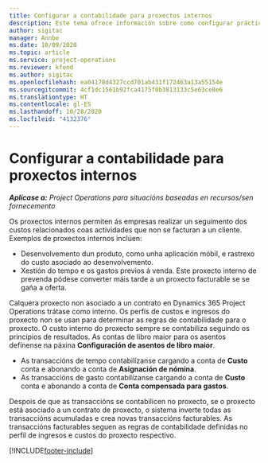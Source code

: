 ```yaml
---
title: Configurar a contabilidade para proxectos internos
description: Este tema ofrece información sobre como configurar prácticas de contabilidade para proxectos internos en Project Operations.
author: sigitac
manager: Annbe
ms.date: 10/09/2020
ms.topic: article
ms.service: project-operations
ms.reviewer: kfend
ms.author: sigitac
ms.openlocfilehash: ea04178d4327ccd701ab431f172463a13a55154e
ms.sourcegitcommit: 4cf1dc1561b92fca4175f0b3813133c5e63ce8e6
ms.translationtype: HT
ms.contentlocale: gl-ES
ms.lasthandoff: 10/28/2020
ms.locfileid: "4132376"
---
```

# <a name="configure-accounting-for-internal-projects"></a>Configurar a contabilidade para proxectos internos

_**Aplícase a:** Project Operations para situacións baseadas en recursos/sen fornecemento_

Os proxectos internos permiten ás empresas realizar un seguimento dos custos relacionados coas actividades que non se facturan a un cliente. Exemplos de proxectos internos inclúen:

- Desenvolvemento dun produto, como unha aplicación móbil, e rastrexo do custo asociado ao desenvolvemento.
- Xestión do tempo e os gastos previos á venda. Este proxecto interno de prevenda pódese converter máis tarde a un proxecto facturable se se gaña a oferta.

Calquera proxecto non asociado a un contrato en Dynamics 365 Project Operations trátase como interno. Os perfís de custos e ingresos do proxecto non se usan para determinar as regras de contabilidade para o proxecto. O custo interno do proxecto sempre se contabiliza seguindo os principios de resultados. As contas de libro maior para os asentos defínense na páxina **Configuración de asentos de libro maior**.

- As transaccións de tempo contabilízanse cargando a conta de **Custo** conta e abonando a conta de **Asignación de nómina**.
- As transaccións de gasto contabilízanse cargando a conta de **Custo** conta e abonando a conta de **Conta compensada para gastos**.

Despois de que as transaccións se contabilicen no proxecto, se o proxecto está asociado a un contrato de proxecto, o sistema inverte todas as transaccións acumuladas e crea novas transaccións facturables. As transaccións facturables seguen as regras de contabilidade definidas no perfil de ingresos e custos do proxecto respectivo.




[!INCLUDE[footer-include](../includes/footer-banner.md)]